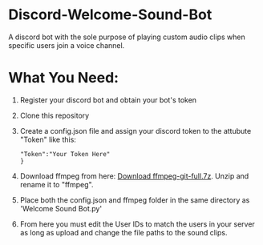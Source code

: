 # Discord-Welcome-Sound-Bot
 A discord bot with the sole purpose of playing custom audio clips when specific users join a voice channel. 

# What You Need:
1. Register your discord bot and obtain your bot's token
2. Clone this repository
3. Create a config.json file and assign your discord token to the attubute "Token" like this:

    ```{
    "Token":"Your Token Here"
    }
    ```
4. Download ffmpeg from here: [Download ffmpeg-git-full.7z](https://www.gyan.dev/ffmpeg/builds/). Unzip and rename it to "ffmpeg". 
5. Place both the config.json and ffmpeg folder in the same directory as 'Welcome Sound Bot.py'
6. From here you must edit the User IDs to match the users in your server as long as upload and change the file paths to the sound clips. 
